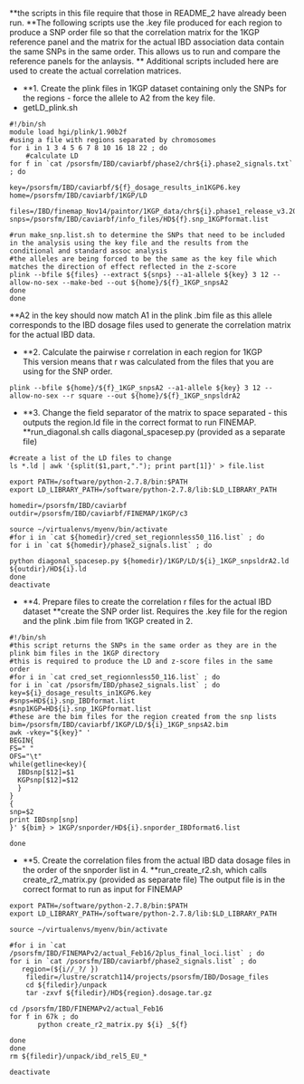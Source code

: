 **the scripts in this file require that those in README_2 have already been run. 
**The following scripts use the .key file produced for each region to produce a SNP order file so that the correlation matrix for the 1KGP reference panel and the matrix for the actual IBD association data contain the same SNPs in the same order. This allows us to run and compare the reference panels for the anlaysis.
** Additional scripts included here are used to create the actual correlation matrices. 

* **1. Create the plink files in 1KGP dataset containing only the SNPs for the regions - force the allele to A2 from the key file.
* getLD_plink.sh
```
#!/bin/sh
module load hgi/plink/1.90b2f
#using a file with regions separated by chromosomes 
for i in 1 3 4 5 6 7 8 10 16 18 22 ; do
    #calculate LD
for f in `cat /psorsfm/IBD/caviarbf/phase2/chr${i}.phase2_signals.txt` ; do

key=/psorsfm/IBD/caviarbf/${f}_dosage_results_in1KGP6.key
home=/psorsfm/IBD/caviarbf/1KGP/LD

files=/IBD/finemap_Nov14/paintor/1KGP_data/chr${i}.phase1_release_v3.20101123.snps_indels_svs.genotypes.refpanel.EUR
snps=/psorsfm/IBD/caviarbf/info_files/HD${f}.snp_1KGPformat.list

#run make_snp.list.sh to determine the SNPs that need to be included in the analysis using the key file and the results from the conditional and standard assoc analysis
#the alleles are being forced to be the same as the key file which matches the direction of effect reflected in the z-score
plink --bfile ${files} --extract ${snps} --a1-allele ${key} 3 12 --allow-no-sex --make-bed --out ${home}/${f}_1KGP_snpsA2
done
done
```
**A2 in the key should now match A1 in the plink .bim file as this allele corresponds to the IBD dosage files used to generate the correlation matrix for the actual IBD data.
* **2. Calculate the pairwise r correlation in each region for 1KGP  
This version means that r was calculated from the files that you are using for the SNP order.
```
plink --bfile ${home}/${f}_1KGP_snpsA2 --a1-allele ${key} 3 12 --allow-no-sex --r square --out ${home}/${f}_1KGP_snpsldrA2
```
* **3. Change the field separator of the matrix to space separated - this outputs the region.ld file in the correct format to run FINEMAP.
**run_diagonal.sh calls diagonal_spacesep.py (provided as a separate file)  
```
#create a list of the LD files to change
ls *.ld | awk '{split($1,part,"."); print part[1]}' > file.list

export PATH=/software/python-2.7.8/bin:$PATH
export LD_LIBRARY_PATH=/software/python-2.7.8/lib:$LD_LIBRARY_PATH

homedir=/psorsfm/IBD/caviarbf
outdir=/psorsfm/IBD/caviarbf/FINEMAP/1KGP/c3

source ~/virtualenvs/myenv/bin/activate
#for i in `cat ${homedir}/cred_set_regionnless50_116.list` ; do
for i in `cat ${homedir}/phase2_signals.list` ; do

python diagonal_spacesep.py ${homedir}/1KGP/LD/${i}_1KGP_snpsldrA2.ld ${outdir}/HD${i}.ld
done
deactivate
```

* **4. Prepare files to create the correlation r files for the actual IBD dataset
**create the SNP order list. Requires the .key file for the region and the plink .bim file from 1KGP created in 2.
```
#!/bin/sh
#this script returns the SNPs in the same order as they are in the plink bim files in the 1KGP directory
#this is required to produce the LD and z-score files in the same order
#for i in `cat cred_set_regionnless50_116.list` ; do
for i in `cat /psorsfm/IBD/phase2_signals.list` ; do
key=${i}_dosage_results_in1KGP6.key
#snps=HD${i}.snp_IBDformat.list
#snp1KGP=HD${i}.snp_1KGPformat.list
#these are the bim files for the region created from the snp lists
bim=/psorsfm/IBD/caviarbf/1KGP/LD/${i}_1KGP_snpsA2.bim
awk -vkey="${key}" '
BEGIN{
FS=" " 
OFS="\t"
while(getline<key){
  IBDsnp[$12]=$1
  KGPsnp[$12]=$12 
  }
}
{
snp=$2
print IBDsnp[snp]
}' ${bim} > 1KGP/snporder/HD${i}.snporder_IBDformat6.list

done
```

* **5. Create the correlation files from the actual IBD data dosage files in the order of the snporder list in 4.
**run_create_r2.sh, which calls create_r2_matrix.py (provided as separate file)
The output file is in the correct format to run as input for FINEMAP
```
export PATH=/software/python-2.7.8/bin:$PATH
export LD_LIBRARY_PATH=/software/python-2.7.8/lib:$LD_LIBRARY_PATH

source ~/virtualenvs/myenv/bin/activate

#for i in `cat /psorsfm/IBD/FINEMAPv2/actual_Feb16/2plus_final_loci.list` ; do 
for i in `cat /psorsfm/IBD/caviarbf/phase2_signals.list` ; do
   region=(${i//_?/ })
    filedir=/lustre/scratch114/projects/psorsfm/IBD/Dosage_files
    cd ${filedir}/unpack
    tar -zxvf ${filedir}/HD${region}.dosage.tar.gz

cd /psorsfm/IBD/FINEMAPv2/actual_Feb16
for f in 67k ; do
       python create_r2_matrix.py ${i} _${f}

done
done
rm ${filedir}/unpack/ibd_rel5_EU_*

deactivate
```

 

